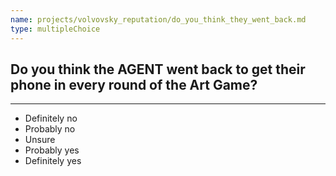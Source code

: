 ```yaml
---
name: projects/volvovsky_reputation/do_you_think_they_went_back.md
type: multipleChoice
---
```


## Do you think the AGENT went back to get their phone in every round of the Art Game?

---

- Definitely no
- Probably no
- Unsure
- Probably yes
- Definitely yes
